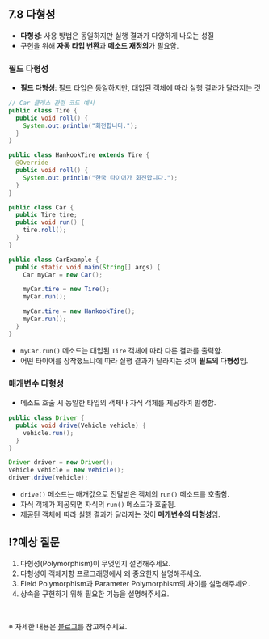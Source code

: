 ## **7.8 다형성**

- **다형성**: 사용 방법은 동일하지만 실행 결과가 다양하게 나오는 성질
- 구현을 위해 **자동 타입 변환**과 **메소드 재정의**가 필요함.

### **필드 다형성**
- **필드 다형성**: 필드 타입은 동일하지만, 대입된 객체에 따라 실행 결과가 달라지는 것

```java
// Car 클래스 관련 코드 예시
public class Tire {
  public void roll() {
    System.out.println("회전합니다.");
  }
}

public class HankookTire extends Tire {
  @Override
  public void roll() {
    System.out.println("한국 타이어가 회전합니다.");
  }
}

public class Car {
  public Tire tire;
  public void run() {
    tire.roll();
  }
}

public class CarExample {
  public static void main(String[] args) {
    Car myCar = new Car();

    myCar.tire = new Tire();
    myCar.run();

    myCar.tire = new HankookTire();
    myCar.run();
  }
}
```

- `myCar.run()` 메소드는 대입된 `Tire` 객체에 따라 다른 결과를 출력함.
- 어떤 타이어를 장착했느냐에 따라 실행 결과가 달라지는 것이 **필드의 다형성**임.

### **매개변수 다형성**
- 메소드 호출 시 동일한 타입의 객체나 자식 객체를 제공하여 발생함.

```java
public class Driver {
  public void drive(Vehicle vehicle) {
    vehicle.run();
  }
}

Driver driver = new Driver();
Vehicle vehicle = new Vehicle();
driver.drive(vehicle);
```

- `drive()` 메소드는 매개값으로 전달받은 객체의 `run()` 메소드를 호출함.
- 자식 객체가 제공되면 자식의 `run()` 메소드가 호출됨.
- 제공된 객체에 따라 실행 결과가 달라지는 것이 **매개변수의 다형성**임.

## ⁉️예상 질문

1. 다형성(Polymorphism)이 무엇인지 설명해주세요.
2. 다형성이 객체지향 프로그래밍에서 왜 중요한지 설명해주세요.
3. Field Polymorphism과 Parameter Polymorphism의 차이를 설명해주세요.
4. 상속을 구현하기 위해 필요한 기능을 설명해주세요.

&nbsp;

※ 자세한 내용은 [블로그](https://mandusitstudy.tistory.com/330)를 참고해주세요.